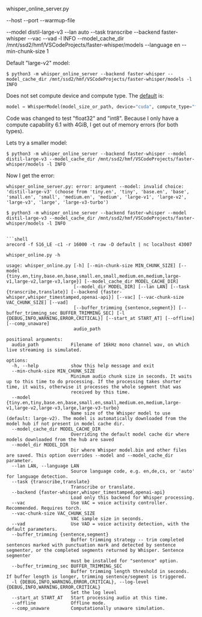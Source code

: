 
<!-- cSpell:ignore SETUPTOOLS, pyproject -->

whisper_online_server.py

--host
--port 
--warmup-file

--model distil-large-v3
--lan auto
--task transcribe
--backend faster-whisper
--vac
--vad
-l INFO
--model_cache_dir /mnt/ssd2/hmf/VSCodeProjects/faster-whisper/models
--language en 
--min-chunk-size 1


Default "large-v2" model:

```shell
$ python3 -m whisper_online_server --backend faster-whisper --model_cache_dir /mnt/ssd2/hmf/VSCodeProjects/faster-whisper/models -l INFO
```

Does not set compute device and compute type. The [default](/mnt/ssd2/hmf/VSCodeProjects/whisper_streaming/whisper_online.py#L119) is:

```python
model = WhisperModel(model_size_or_path, device="cuda", compute_type="float16", download_root=cache_dir)
```

Code was changed to test "float32" and "int8". Because I only have a compute capability 6.1 with 4GiB, I get out of memory errors (for both types).

Lets try a smaller model:

```shell
$ python3 -m whisper_online_server --backend faster-whisper --model distil-large-v3 --model_cache_dir /mnt/ssd2/hmf/VSCodeProjects/faster-whisper/models -l INFO
```

Now I get the error:

```
whisper_online_server.py: error: argument --model: invalid choice: 'distil-large-v3' (choose from 'tiny.en', 'tiny', 'base.en', 'base', 'small.en', 'small', 'medium.en', 'medium', 'large-v1', 'large-v2', 'large-v3', 'large', 'large-v3-turbo')
```

```shell
$ python3 -m whisper_online_server --backend faster-whisper --model distil-large-v3 --model_cache_dir /mnt/ssd2/hmf/VSCodeProjects/faster-whisper/models -l INFO


```shell
arecord -f S16_LE -c1 -r 16000 -t raw -D default | nc localhost 43007
```



```
whisper_online.py -h

usage: whisper_online.py [-h] [--min-chunk-size MIN_CHUNK_SIZE] [--model {tiny.en,tiny,base.en,base,small.en,small,medium.en,medium,large-v1,large-v2,large-v3,large}] [--model_cache_dir MODEL_CACHE_DIR]
                         [--model_dir MODEL_DIR] [--lan LAN] [--task {transcribe,translate}] [--backend {faster-whisper,whisper_timestamped,openai-api}] [--vac] [--vac-chunk-size VAC_CHUNK_SIZE] [--vad]
                         [--buffer_trimming {sentence,segment}] [--buffer_trimming_sec BUFFER_TRIMMING_SEC] [-l {DEBUG,INFO,WARNING,ERROR,CRITICAL}] [--start_at START_AT] [--offline] [--comp_unaware]
                         audio_path

positional arguments:
  audio_path            Filename of 16kHz mono channel wav, on which live streaming is simulated.

options:
  -h, --help            show this help message and exit
  --min-chunk-size MIN_CHUNK_SIZE
                        Minimum audio chunk size in seconds. It waits up to this time to do processing. If the processing takes shorter time, it waits, otherwise it processes the whole segment that was
                        received by this time.
  --model {tiny.en,tiny,base.en,base,small.en,small,medium.en,medium,large-v1,large-v2,large-v3,large,large-v3-turbo}
                        Name size of the Whisper model to use (default: large-v2). The model is automatically downloaded from the model hub if not present in model cache dir.
  --model_cache_dir MODEL_CACHE_DIR
                        Overriding the default model cache dir where models downloaded from the hub are saved
  --model_dir MODEL_DIR
                        Dir where Whisper model.bin and other files are saved. This option overrides --model and --model_cache_dir parameter.
  --lan LAN, --language LAN
                        Source language code, e.g. en,de,cs, or 'auto' for language detection.
  --task {transcribe,translate}
                        Transcribe or translate.
  --backend {faster-whisper,whisper_timestamped,openai-api}
                        Load only this backend for Whisper processing.
  --vac                 Use VAC = voice activity controller. Recommended. Requires torch.
  --vac-chunk-size VAC_CHUNK_SIZE
                        VAC sample size in seconds.
  --vad                 Use VAD = voice activity detection, with the default parameters.
  --buffer_trimming {sentence,segment}
                        Buffer trimming strategy -- trim completed sentences marked with punctuation mark and detected by sentence segmenter, or the completed segments returned by Whisper. Sentence segmenter
                        must be installed for "sentence" option.
  --buffer_trimming_sec BUFFER_TRIMMING_SEC
                        Buffer trimming length threshold in seconds. If buffer length is longer, trimming sentence/segment is triggered.
  -l {DEBUG,INFO,WARNING,ERROR,CRITICAL}, --log-level {DEBUG,INFO,WARNING,ERROR,CRITICAL}
                        Set the log level
  --start_at START_AT   Start processing audio at this time.
  --offline             Offline mode.
  --comp_unaware        Computationally unaware simulation.
```